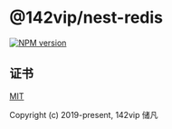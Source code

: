 # @142vip/nest-redis

[![NPM version](https://img.shields.io/npm/v/@142vip/nest-typeorm?color=a1b858&label=version)](https://www.npmjs.com/package/@142vip/nest-typeorm)

## 证书

[MIT](https://opensource.org/license/MIT)

Copyright (c) 2019-present, 142vip 储凡
